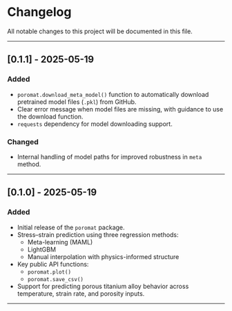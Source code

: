 # Changelog

All notable changes to this project will be documented in this file.

---

## [0.1.1] - 2025-05-19
### Added
- `poromat.download_meta_model()` function to automatically download pretrained model files (`.pkl`) from GitHub.
- Clear error message when model files are missing, with guidance to use the download function.
- `requests` dependency for model downloading support.

### Changed
- Internal handling of model paths for improved robustness in `meta` method.

---

## [0.1.0] - 2025-05-19
### Added
- Initial release of the `poromat` package.
- Stress–strain prediction using three regression methods:
  - Meta-learning (MAML)
  - LightGBM
  - Manual interpolation with physics-informed structure
- Key public API functions:
  - `poromat.plot()`
  - `poromat.save_csv()`
- Support for predicting porous titanium alloy behavior across temperature, strain rate, and porosity inputs.

---
